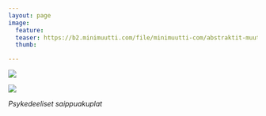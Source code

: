 ```yaml
---
layout: page
image:
  feature:
  teaser: https://b2.minimuutti.com/file/minimuutti-com/abstraktit-muut/1/DS47455-245px.jpg
  thumb:

---
```


![](https://b2.minimuutti.com/file/minimuutti-com/abstraktit-muut/1/DS47455-800px.jpg)

![](https://b2.minimuutti.com/file/minimuutti-com/abstraktit-muut/1/DS47455_3-800px.jpg)

*Psykedeeliset saippuakuplat*
